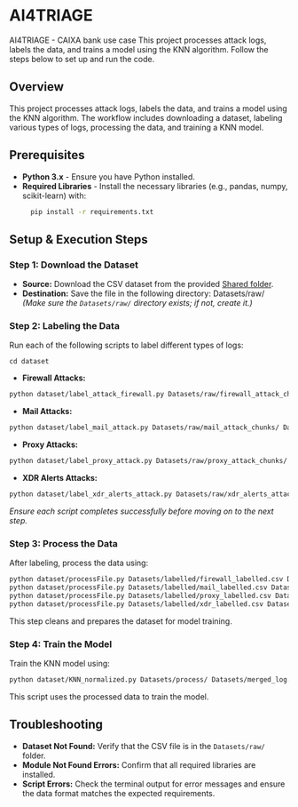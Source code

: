 # AI4TRIAGE
AI4TRIAGE - CAIXA bank use case 
This project processes attack logs, labels the data, and trains a model using the KNN algorithm. Follow the steps below to set up and run the code.
## Overview
This project processes attack logs, labels the data, and trains a model using the KNN algorithm. The workflow includes downloading a dataset, labeling various types of logs, processing the data, and training a KNN model.

## Prerequisites

- **Python 3.x** - Ensure you have Python installed.
- **Required Libraries** - Install the necessary libraries (e.g., pandas, numpy, scikit-learn) with:
  ```bash
    pip install -r requirements.txt
  ```

  
## Setup & Execution Steps

### Step 1: Download the Dataset
- **Source:** Download the CSV dataset from the provided  [Shared folder](https://tecnalia365.sharepoint.com/:u:/r/sites/TEAMGRP106747HORIZON/Documentos%20compartidos/General/AI4CYBER_Project/Work%20Packages/WP07%20Demonstration%20in%20Use%20Cases/Use_Cases/UC2%20(CXB)/Datasets.zip?csf=1&web=1&e=IeQIlM).
- **Destination:** Save the file in the following directory: Datasets/raw/
  *(Make sure the `Datasets/raw/` directory exists; if not, create it.)*

### Step 2: Labeling the Data
Run each of the following scripts to label different types of logs:
```
cd dataset
```
- **Firewall Attacks:**
```bash
python dataset/label_attack_firewall.py Datasets/raw/firewall_attack_chunks/ Datasets/labelled/firewall_labelled.csv
```
- **Mail Attacks:**
```bash
python dataset/label_mail_attack.py Datasets/raw/mail_attack_chunks/ Datasets/labelled/mail_labelled.csv
```
- **Proxy Attacks:**
```bash
python dataset/label_proxy_attack.py Datasets/raw/proxy_attack_chunks/ Datasets/labelled/proxy_labelled.csv
```
- **XDR Alerts Attacks:**
```bash
python dataset/label_xdr_alerts_attack.py Datasets/raw/xdr_alerts_attack_chunks/ Datasets/labelled/xdr_labelled.csv
```
*Ensure each script completes successfully before moving on to the next step.*

### Step 3: Process the Data
After labeling, process the data using:
```bash
python dataset/processFile.py Datasets/labelled/firewall_labelled.csv Datasets/processed/firewall_processed.csv
python dataset/processFile.py Datasets/labelled/mail_labelled.csv Datasets/processed/mail_processed.csv
python dataset/processFile.py Datasets/labelled/proxy_labelled.csv Datasets/processed/proxy_processed.csv
python dataset/processFile.py Datasets/labelled/xdr_labelled.csv Datasets/processed/xdr_processed.csv
```
This step cleans and prepares the dataset for model training.

### Step 4: Train the Model
Train the KNN model using:
```bash
python dataset/KNN_normalized.py Datasets/process/ Datasets/merged_log.csv
```
This script uses the processed data to train the model.



## Troubleshooting

- **Dataset Not Found:** Verify that the CSV file is in the `Datasets/raw/` folder.
- **Module Not Found Errors:** Confirm that all required libraries are installed.
- **Script Errors:** Check the terminal output for error messages and ensure the data format matches the expected requirements.
